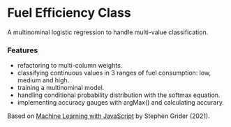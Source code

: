 # Fuel Efficiency Class

A multinominal logistic regression to handle multi-value classification.

### Features

- refactoring to multi-column weights.
- classifying continuous values in 3 ranges of fuel consumption: low, medium and high.
- training a multinominal model.
- handling conditional probability distribution with the softmax equation.
- implementing accuracy gauges with argMax() and calculating accurary.

Based on [Machine Learning with JavaScript](https://www.udemy.com/course/machine-learning-with-javascript/) by Stephen Grider (2021).

